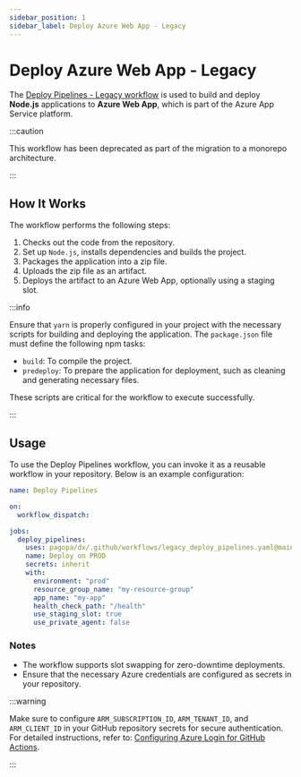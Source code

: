 ```yaml
---
sidebar_position: 1
sidebar_label: Deploy Azure Web App - Legacy
---
```


# Deploy Azure Web App - Legacy

The
[Deploy Pipelines - Legacy workflow](https://github.com/pagopa/dx/blob/main/.github/workflows/legacy_deploy_pipelines.yaml)
is used to build and deploy **Node.js** applications to **Azure Web App**, which
is part of the Azure App Service platform.

:::caution

This workflow has been deprecated as part of the migration to a monorepo
architecture.

:::

## How It Works

The workflow performs the following steps:

1. Checks out the code from the repository.
2. Set up `Node.js`, installs dependencies and builds the project.
3. Packages the application into a zip file.
4. Uploads the zip file as an artifact.
5. Deploys the artifact to an Azure Web App, optionally using a staging slot.

:::info

Ensure that `yarn` is properly configured in your project with the necessary
scripts for building and deploying the application. The `package.json` file must
define the following npm tasks:

- `build`: To compile the project.
- `predeploy`: To prepare the application for deployment, such as cleaning and
  generating necessary files.

These scripts are critical for the workflow to execute successfully.

:::

## Usage

To use the Deploy Pipelines workflow, you can invoke it as a reusable workflow
in your repository. Below is an example configuration:

```yaml
name: Deploy Pipelines

on:
  workflow_dispatch:

jobs:
  deploy_pipelines:
    uses: pagopa/dx/.github/workflows/legacy_deploy_pipelines.yaml@main
    name: Deploy on PROD
    secrets: inherit
    with:
      environment: "prod"
      resource_group_name: "my-resource-group"
      app_name: "my-app"
      health_check_path: "/health"
      use_staging_slot: true
      use_private_agent: false
```

### Notes

- The workflow supports slot swapping for zero-downtime deployments.
- Ensure that the necessary Azure credentials are configured as secrets in your
  repository.

:::warning

Make sure to configure `ARM_SUBSCRIPTION_ID`, `ARM_TENANT_ID`, and
`ARM_CLIENT_ID` in your GitHub repository secrets for secure authentication. For
detailed instructions, refer to:
[Configuring Azure Login for GitHub Actions](./azure-login.md).

:::
